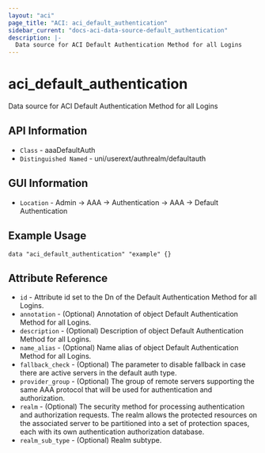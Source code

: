 ```yaml
---
layout: "aci"
page_title: "ACI: aci_default_authentication"
sidebar_current: "docs-aci-data-source-default_authentication"
description: |-
  Data source for ACI Default Authentication Method for all Logins
---
```


# aci_default_authentication #
Data source for ACI Default Authentication Method for all Logins


## API Information ##

* `Class` - aaaDefaultAuth
* `Distinguished Named` - uni/userext/authrealm/defaultauth

## GUI Information ##
* `Location` - Admin -> AAA -> Authentication -> AAA -> Default Authentication

## Example Usage ##

```hcl
data "aci_default_authentication" "example" {}
```

## Attribute Reference ##
* `id` - Attribute id set to the Dn of the Default Authentication Method for all Logins.
* `annotation` - (Optional) Annotation of object Default Authentication Method for all Logins.
* `description` - (Optional) Description of object Default Authentication Method for all Logins.
* `name_alias` - (Optional) Name alias of object Default Authentication Method for all Logins.
* `fallback_check` - (Optional) The parameter to disable fallback in case there are active servers in the default auth type. 
* `provider_group` - (Optional) The group of remote servers supporting the same AAA protocol that will be used for authentication and authorization.
* `realm` - (Optional) The security method for processing authentication and authorization requests. The realm allows the protected resources on the associated server to be partitioned into a set of protection spaces, each with its own authentication authorization database. 
* `realm_sub_type` - (Optional) Realm subtype.